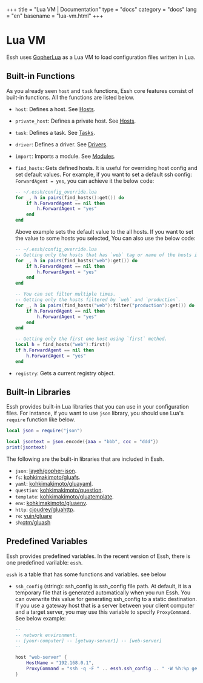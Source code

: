 +++
title = "Lua VM | Documentation"
type = "docs"
category = "docs"
lang = "en"
basename = "lua-vm.html"
+++

# Lua VM

Essh uses [GopherLua](https://github.com/yuin/gopher-lua) as a Lua VM to load configuration files written in Lua.

## Built-in Functions

As you already seen `host` and `task` functions, Essh core features consist of built-in functions. All the functions are listed below.

* `host`: Defines a host. See [Hosts](/docs/en/hosts.html).

* `private_host`: Defines a private host. See [Hosts](/docs/en/hosts.html).

* `task`: Defines a task. See [Tasks](/docs/en/tasks.html).

* `driver`: Defines a driver. See [Drivers](/docs/en/drivers.html).

* `import`: Imports a module. See [Modules](/docs/en/modules.html).

* `find_hosts`: Gets defined hosts. It is useful for overriding host config and set default values. For example, if you want to set a default ssh config: `ForwardAgent = yes`, you can achieve it the below code:

    ~~~lua
    -- ~/.essh/config_override.lua
    for _, h in pairs(find_hosts():get()) do
        if h.ForwardAgent == nil then
            h.ForwardAgent = "yes"
        end
    end
    ~~~

    Above example sets the default value to the all hosts. If you want to set the value to some hosts you selected, You can also use the below code:

    ~~~lua
    -- ~/.essh/config_override.lua
    -- Getting only the hosts that has `web` tag or name of the hosts is `web`.
    for _, h in pairs(find_hosts("web"):get()) do
        if h.ForwardAgent == nil then
            h.ForwardAgent = "yes"
        end
    end

    -- You can set filter multiple times.
    -- Getting only the hosts filtered by `web` and `production`.
    for _, h in pairs(find_hosts("web"):filter("production"):get()) do
        if h.ForwardAgent == nil then
            h.ForwardAgent = "yes"
        end
    end

    -- Getting only the first one host using `first` method.
    local h = find_hosts("web"):first()
    if h.ForwardAgent == nil then
        h.ForwardAgent = "yes"
    end
    ~~~

* `registry`: Gets a current registry object.

## Built-in Libraries

Essh provides built-in Lua libraries that you can use in your configuration files.
For instance, if you want to use `json` library, you should use Lua's `require` function like below.

~~~lua
local json = require("json")

local jsontext = json.encode({aaa = "bbb", ccc = "ddd"})
print(jsontext)
~~~

The following are the built-in libraries that are included in Essh.

* `json`: [layeh/gopher-json](https://github.com/layeh/gopher-json).
* `fs`: [kohkimakimoto/gluafs](https://github.com/kohkimakimoto/gluafs).
* `yaml`: [kohkimakimoto/gluayaml](https://github.com/kohkimakimoto/gluayaml).
* `question`: [kohkimakimoto/question](https://github.com/kohkimakimoto/gluaquestion).
* `template`: [kohkimakimoto/gluatemplate](https://github.com/kohkimakimoto/gluatemplate).
* `env`: [kohkimakimoto/gluaenv](https://github.com/kohkimakimoto/gluaenv).
* `http`: [cjoudrey/gluahttp](https://github.com/cjoudrey/gluahttp).
* `re`: [yuin/gluare](https://github.com/yuin/gluare)
* `sh`:[otm/gluash](https://github.com/otm/gluash)

## Predefined Variables

Essh provides predefined variables. In the recent version of Essh, there is one predefined varilable: `essh`.

`essh` is a table that has some functions and variables. see below

* `ssh_config` (string): ssh_config is ssh_config file path. At default, it is a temporary file that is generated automatically when you run Essh. You can overwrite this value for generating ssh_config to a static destination. If you use a gateway host that is a server between your client computer and a target server, you may use this variable to specify `ProxyCommand`. See below example:

    ~~~lua
    --
    -- network environment.
    -- [your-computer] -- [getway-server1] -- [web-server]
    --

    host "web-server" {
        HostName = "192.168.0.1",
        ProxyCommand = "ssh -q -F " .. essh.ssh_config .. " -W %h:%p getway-server1",
    }
    ~~~
